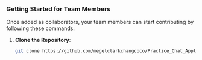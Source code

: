 ### Getting Started for Team Members

Once added as collaborators, your team members can start contributing by following these commands:

1. **Clone the Repository**:  
   ```bash
   git clone https://github.com/megelclarkchangcoco/Practice_Chat_Application.git
   ```
